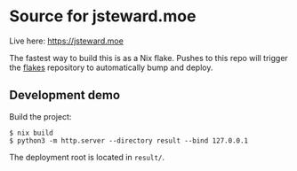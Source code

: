 # Source for jsteward.moe

Live here: https://jsteward.moe

The fastest way to build this is as a Nix flake.  Pushes to this repo will trigger the [flakes](https://github.com/KireinaHoro/flakes) repository to automatically bump and deploy.

## Development demo

Build the project:

```shell
$ nix build
$ python3 -m http.server --directory result --bind 127.0.0.1
```

The deployment root is located in `result/`.
